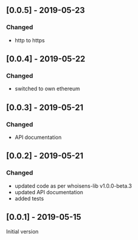 ## [0.0.5] - 2019-05-23

### Changed
- http to https


## [0.0.4] - 2019-05-22

### Changed
- switched to own ethereum


## [0.0.3] - 2019-05-21

### Changed
- API documentation


## [0.0.2] - 2019-05-21

### Changed
- updated code as per whoisens-lib v1.0.0-beta.3
- updated API documentation
- added tests


## [0.0.1] - 2019-05-15

Initial version


